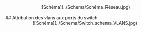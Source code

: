 <center>
  ![Schéma](../Schema/Schéma_Réseau.jpg)
</center>
</br>
## Attribution des vlans aux ports du switch
<center>
 ![Schéma](../Schema/Switch_schema_VLANS.jpg)
</center>

